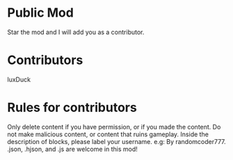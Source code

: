 # Public Mod
Star the mod and I will add you as a contributor.

# Contributors
luxDuck

# Rules for contributors
Only delete content if you have permission, or if you made the content.
Do not make malicious content, or content that ruins gameplay.
Inside the description of blocks, please label your username. e.g: By randomcoder777.
.json, .hjson, and .js are welcome in this mod!
